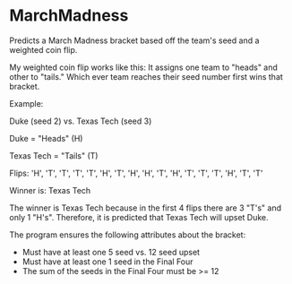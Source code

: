 # MarchMadness
Predicts a March Madness bracket based off the team's seed and a weighted coin flip.

My weighted coin flip works like this: It assigns one team to "heads" and other to "tails." Which ever team reaches their seed number first wins that bracket.

Example: 

Duke (seed 2) vs. Texas Tech (seed 3)

Duke = "Heads" (H)

Texas Tech = "Tails" (T)

Flips:
'H', 'T', 'T', 'T', 'T', 'H', 'T', 'H', 'H', 'T', 'H', 'T', 'T', 'T', 'H', 'T', 'T'

Winner is: Texas Tech

The winner is Texas Tech because in the first 4 flips there are 3 "T's" and only 1 "H's". Therefore, it is predicted that Texas Tech will upset Duke.

The program ensures the following attributes about the bracket:
- Must have at least one 5 seed vs. 12 seed upset
- Must have at least one 1 seed in the Final Four
- The sum of the seeds in the Final Four must be >= 12
